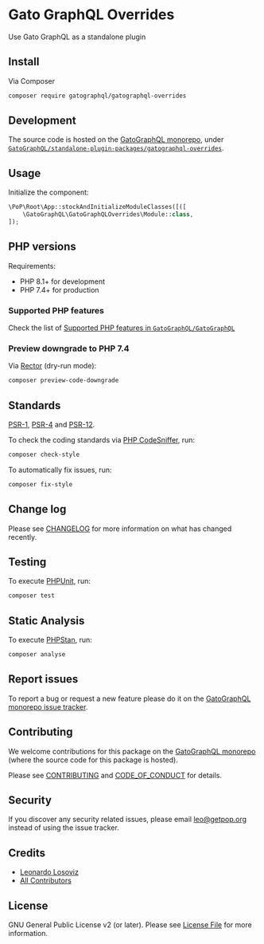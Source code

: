 # Gato GraphQL Overrides

<!--
[![Build Status][ico-travis]][link-travis]
[![Quality Score][ico-code-quality]][link-code-quality]
[![Software License][ico-license]](LICENSE.md)
[![Latest Version on Packagist][ico-version]][link-packagist]
[![Coverage Status][ico-scrutinizer]][link-scrutinizer]
[![Total Downloads][ico-downloads]][link-downloads]
-->

Use Gato GraphQL as a standalone plugin

## Install

Via Composer

``` bash
composer require gatographql/gatographql-overrides
```

## Development

The source code is hosted on the [GatoGraphQL monorepo](https://github.com/GatoGraphQL/GatoGraphQL), under [`GatoGraphQL/standalone-plugin-packages/gatographql-overrides`](https://github.com/GatoGraphQL/GatoGraphQL/tree/master/layers/GatoGraphQL/standalone-plugin-packages/gatographql-overrides).

## Usage

Initialize the component:

``` php
\PoP\Root\App::stockAndInitializeModuleClasses([([
    \GatoGraphQL\GatoGraphQLOverrides\Module::class,
]);
```

## PHP versions

Requirements:

- PHP 8.1+ for development
- PHP 7.4+ for production

### Supported PHP features

Check the list of [Supported PHP features in `GatoGraphQL/GatoGraphQL`](https://github.com/GatoGraphQL/GatoGraphQL/blob/master/docs/supported-php-features.md)

### Preview downgrade to PHP 7.4

Via [Rector](https://github.com/rectorphp/rector) (dry-run mode):

```bash
composer preview-code-downgrade
```

## Standards

[PSR-1](https://www.php-fig.org/psr/psr-1), [PSR-4](https://www.php-fig.org/psr/psr-4) and [PSR-12](https://www.php-fig.org/psr/psr-12).

To check the coding standards via [PHP CodeSniffer](https://github.com/squizlabs/PHP_CodeSniffer), run:

``` bash
composer check-style
```

To automatically fix issues, run:

``` bash
composer fix-style
```

## Change log

Please see [CHANGELOG](CHANGELOG.md) for more information on what has changed recently.

## Testing

To execute [PHPUnit](https://phpunit.de/), run:

``` bash
composer test
```

## Static Analysis

To execute [PHPStan](https://github.com/phpstan/phpstan), run:

``` bash
composer analyse
```

## Report issues

To report a bug or request a new feature please do it on the [GatoGraphQL monorepo issue tracker](https://github.com/GatoGraphQL/GatoGraphQL/issues).

## Contributing

We welcome contributions for this package on the [GatoGraphQL monorepo](https://github.com/GatoGraphQL/GatoGraphQL) (where the source code for this package is hosted).

Please see [CONTRIBUTING](CONTRIBUTING.md) and [CODE_OF_CONDUCT](CODE_OF_CONDUCT.md) for details.

## Security

If you discover any security related issues, please email leo@getpop.org instead of using the issue tracker.

## Credits

- [Leonardo Losoviz][link-author]
- [All Contributors][link-contributors]

## License

GNU General Public License v2 (or later). Please see [License File](LICENSE.md) for more information.

[ico-version]: https://img.shields.io/packagist/v/gatographql/gatographql-overrides.svg?style=flat-square
[ico-license]: https://img.shields.io/badge/license-GPLv2-brightgreen.svg?style=flat-square
[ico-travis]: https://img.shields.io/travis/gatographql/gatographql-overrides/master.svg?style=flat-square
[ico-scrutinizer]: https://img.shields.io/scrutinizer/coverage/g/gatographql/gatographql-overrides.svg?style=flat-square
[ico-code-quality]: https://img.shields.io/scrutinizer/g/gatographql/gatographql-overrides.svg?style=flat-square
[ico-downloads]: https://img.shields.io/packagist/dt/gatographql/gatographql-overrides.svg?style=flat-square

[link-packagist]: https://packagist.org/packages/gatographql/gatographql-overrides
[link-travis]: https://travis-ci.org/gatographql/gatographql-overrides
[link-scrutinizer]: https://scrutinizer-ci.com/g/gatographql/gatographql-overrides/code-structure
[link-code-quality]: https://scrutinizer-ci.com/g/gatographql/gatographql-overrides
[link-downloads]: https://packagist.org/packages/gatographql/gatographql-overrides
[link-author]: https://github.com/leoloso
[link-contributors]: ../../../../../../contributors

